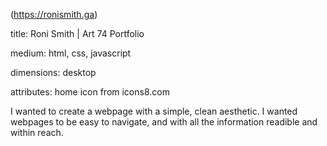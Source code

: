 (https://ronismith.ga)

title: Roni Smith | Art 74 Portfolio

medium: html, css, javascript

dimensions: desktop

attributes: home icon from icons8.com



I wanted to create a webpage with a simple, clean aesthetic. I wanted webpages to be easy to navigate, and with all the information readible and within reach. 
